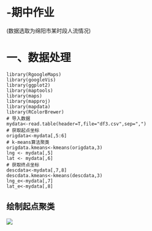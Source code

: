 -期中作业
=========
  (数据选取为绵阳市某时段人流情况)
# 一、数据处理
```
library(RgoogleMaps)
library(googleVis)
library(ggplot2)
library(maptools)
library(maps)
library(mapproj)
library(mapdata)
library(RColorBrewer)
# 导入数据
mydata<-read.table(header=T,file="df3.csv",sep=",")
# 获取起点坐标
origdata<-mydata[,5:6]
# k-means算法聚类
origdata.kmeans<-kmeans(origdata,3)
lng <- mydata[,5]
lat <- mydata[,6]
# 获取终点坐标
descdata<-mydata[,7,8]
descdata.kmeans<-kmeans(descdata,3)
lng_e<-mydata[,7]
lat_e<-mydata[,8]
```
## 绘制起点聚类
![](https://github.com/shengunxiansen/raw/-/起点聚类.png)
